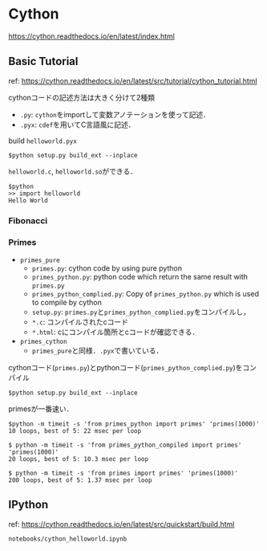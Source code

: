 # Cython
https://cython.readthedocs.io/en/latest/index.html
## Basic Tutorial
ref: https://cython.readthedocs.io/en/latest/src/tutorial/cython_tutorial.html

cythonコードの記述方法は大きく分けて2種類
- `.py`: `cython`をimportして変数アノテーションを使って記述．
- `.pyx`: `cdef`を用いてC言語風に記述．

build `helloworld.pyx`
```
$python setup.py build_ext --inplace
```
`helloworld.c`, `helloworld.so`ができる．

```
$python
>> import helloworld
Hello World
```

### Fibonacci

### Primes
- `primes_pure`
    - `primes.py`: cython code by using pure python
    - `primes_python.py`: python code which return the same result with `primes.py`
    - `primes_python_complied.py`: Copy of `primes_python.py` which is used to compile by cython
    - `setup.py`: `primes.py`と`primes_python_complied.py`をコンパイルし，
    - `*.c`: コンパイルされたcコード
    - `*.html`: cにコンパイル箇所とcコードが確認できる．
- `primes_cython`
    - `primes_pure`と同様．`.pyx`で書いている．

cythonコード(`primes.py`)とpythonコード(`primes_python_complied.py`)をコンパイル
```
$python setup.py build_ext --inplace
```

primesが一番速い．
```
$python -m timeit -s 'from primes_python import primes' 'primes(1000)'
10 loops, best of 5: 22 msec per loop

$ python -m timeit -s 'from primes_python_compiled import primes' 'primes(1000)'
20 loops, best of 5: 10.3 msec per loop

$ python -m timeit -s 'from primes import primes' 'primes(1000)'
200 loops, best of 5: 1.37 msec per loop
```

## IPython
ref: https://cython.readthedocs.io/en/latest/src/quickstart/build.html

`notebooks/cython_helloworld.ipynb`